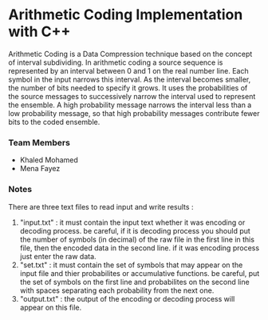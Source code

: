# Arithmetic Coding Implementation with C++
Arithmetic Coding is a Data Compression technique based on the concept of interval subdividing.
In arithmetic coding a source sequence is represented by an interval between 0 and 1 on the real number line.
Each symbol in the input narrows this interval.
As the interval becomes smaller, the number of bits needed to specify it grows.
It uses the probabilities of the source messages to successively narrow the interval used to represent the
ensemble.
A high probability message narrows the interval less than a low probability message, so that high probability messages
contribute fewer bits to the coded ensemble.

### Team Members
* Khaled Mohamed
* Mena Fayez

### Notes
There are three text files to read input and write results :
1. "input.txt" : it must contain the input text whether it was encoding or decoding process. be careful, if it is decoding process you should put the number of symbols (in decimal) of the raw file in the first line in this file, then the encoded data in the second line. if it was encoding process just enter the raw data.
2. "set.txt" : it must contain the set of symbols that may appear on the input file and thier probabilites or accumulative functions. be careful, put the set of symbols on the first line and probabilites on the second line with spaces separating each probability from the next one. 
3. "output.txt" : the output of the encoding or decoding process will appear on this file.
